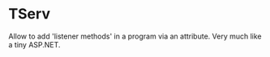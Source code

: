 # TServ
Allow to add 'listener methods' in a program via an attribute. Very much like a tiny ASP.NET.
